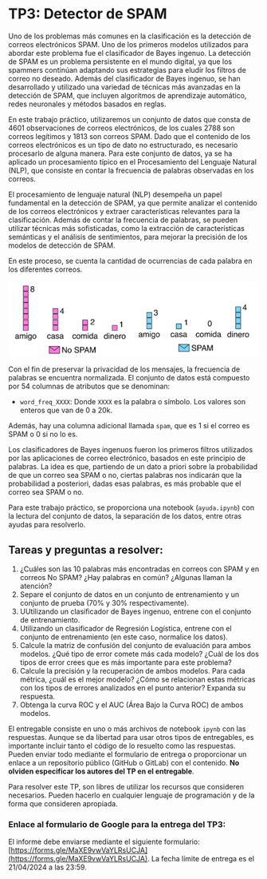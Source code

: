 # TP3: Detector de SPAM

Uno de los problemas más comunes en la clasificación es la detección de correos electrónicos SPAM. Uno de los primeros 
modelos utilizados para abordar este problema fue el clasificador de Bayes ingenuo. La detección de SPAM es un problema 
persistente en el mundo digital, ya que los spammers continúan adaptando sus estrategias para eludir los filtros de 
correo no deseado. Además del clasificador de Bayes ingenuo, se han desarrollado y utilizado una variedad de técnicas 
más avanzadas en la detección de SPAM, que incluyen algoritmos de aprendizaje automático, redes neuronales y métodos 
basados en reglas.

En este trabajo práctico, utilizaremos un conjunto de datos que consta de 4601 observaciones de correos electrónicos, 
de los cuales 2788 son correos legítimos y 1813 son correos SPAM. Dado que el contenido de los correos electrónicos es 
un tipo de dato no estructurado, es necesario procesarlo de alguna manera. Para este conjunto de datos, ya se ha 
aplicado un procesamiento típico en el Procesamiento del Lenguaje Natural (NLP), que consiste en contar la frecuencia 
de palabras observadas en los correos.

El procesamiento de lenguaje natural (NLP) desempeña un papel fundamental en la detección de SPAM, ya que permite 
analizar el contenido de los correos electrónicos y extraer características relevantes para la clasificación. Además 
de contar la frecuencia de palabras, se pueden utilizar técnicas más sofisticadas, como la extracción de 
características semánticas y el análisis de sentimientos, para mejorar la precisión de los modelos de detección de SPAM.

En este proceso, se cuenta la cantidad de ocurrencias de cada palabra en los diferentes correos.

![spam counter](./spam.png)

Con el fin de preservar la privacidad de los mensajes, la frecuencia de palabras se encuentra normalizada. El conjunto 
de datos está compuesto por 54 columnas de atributos que se denominan:

- `word_freq_XXXX`: Donde `XXXX` es la palabra o símbolo. Los valores son enteros que van de 0 a 20k.

Además, hay una columna adicional llamada `spam`, que es 1 si el correo es SPAM o 0 si no lo es.

Los clasificadores de Bayes ingenuos fueron los primeros filtros utilizados por las aplicaciones de correo electrónico, 
basados en este principio de palabras. La idea es que, partiendo de un dato a priori sobre la probabilidad de que un 
correo sea SPAM o no, ciertas palabras nos indicarán que la probabilidad a posteriori, dadas esas palabras, es más 
probable que el correo sea SPAM o no.

Para este trabajo práctico, se proporciona una notebook (`ayuda.ipynb`) con la lectura del conjunto de datos, la 
separación de los datos, entre otras ayudas para resolverlo.

## Tareas y preguntas a resolver:

1. ¿Cuáles son las 10 palabras más encontradas en correos con SPAM y en correos No SPAM? ¿Hay palabras en común? 
¿Algunas llaman la atención?
2. Separe el conjunto de datos en un conjunto de entrenamiento y un conjunto de prueba (70% y 30% respectivamente).
3. UUtilizando un clasificador de Bayes ingenuo, entrene con el conjunto de entrenamiento.
4. Utilizando un clasificador de Regresión Logística, entrene con el conjunto de entrenamiento (en este caso, 
normalice los datos).
5. Calcule la matriz de confusión del conjunto de evaluación para ambos modelos. ¿Qué tipo de error comete más cada 
modelo? ¿Cuál de los dos tipos de error crees que es más importante para este problema?
6. Calcule la precisión y la recuperación de ambos modelos. Para cada métrica, ¿cuál es el mejor modelo? ¿Cómo se 
relacionan estas métricas con los tipos de errores analizados en el punto anterior? Expanda su respuesta.
7. Obtenga la curva ROC y el AUC (Área Bajo la Curva ROC) de ambos modelos.

El entregable consiste en uno o más archivos de notebook `ipynb` con las respuestas. Aunque se da libertad para usar 
otros tipos de entregables, es importante incluir tanto el código de lo resuelto como las respuestas. Pueden enviar 
todo mediante el formulario de entrega o proporcionar un enlace a un repositorio público (GitHub o GitLab) con el 
contenido. **No olviden especificar los autores del TP en el entregable**.

Para resolver este TP, son libres de utilizar los recursos que consideren necesarios. Pueden hacerlo en cualquier 
lenguaje de programación y de la forma que consideren apropiada.

### Enlace al formulario de Google para la entrega del TP3: 

El informe debe enviarse mediante el siguiente formulario: 
[https://forms.gle/MaXE9vwVaYLRsUCJA](https://forms.gle/MaXE9vwVaYLRsUCJA). La fecha límite de entrega es el 21/04/2024 
a las 23:59.
